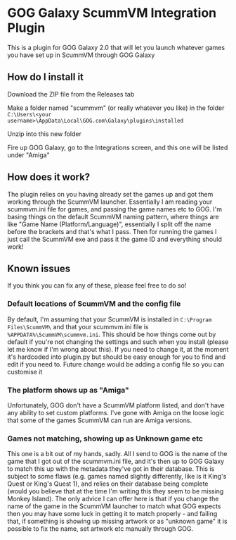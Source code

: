 # GOG Galaxy ScummVM Integration Plugin
This is a plugin for GOG Galaxy 2.0 that will let you launch whatever games you have set up in ScummVM through GOG Galaxy
## How do I install it

Download the ZIP file from the Releases tab

Make a folder named "scummvm" (or really whatever you like) in the folder `C:\Users\<your username>\AppData\Local\GOG.com\Galaxy\plugins\installed`

Unzip into this new folder

Fire up GOG Galaxy, go to the Integrations screen, and this one will be listed under "Amiga"

## How does it work?

The plugin relies on you having already set the games up and got them working through the ScummVM launcher. Essentially I am reading your scummvm.ini file for games, and passing the game names etc to GOG. I'm basing things on the default ScummVM naming pattern, where things are like "Game Name (Platform/Language)", essentially I split off the name before the brackets and that's what I pass. Then for running the games I just call the ScummVM exe and pass it the game ID and everything should work!

## Known issues
If you think you can fix any of these, please feel free to do so!
### Default locations of ScummVM and the config file
By default, I'm assuming that your ScummVM is installed in `C:\Program Files\ScummVM\` and that your scummvm.ini file is  `%APPDATA%\ScummVM\scummvm.ini`. This should be how things come out by default if you're not changing the settings and such when you install (please let me know if I'm wrong about this). If you need to change it, at the moment it's hardcoded into plugin.py but should be easy enough for you to find and edit if you need to. Future change would be adding a config file so you can customise it
### The platform shows up as "Amiga"
Unfortunately, GOG don't have a ScummVM platform listed, and don't have any ability to set custom platforms. I've gone with Amiga on the loose logic that some of the games ScummVM can run are Amiga versions.
### Games not matching, showing up as Unknown game etc
This one is a bit out of my hands, sadly. All I send to GOG is the name of the game that I got out of the scummvm.ini file, and it's then up to GOG Galaxy to match this up with the metadata they've got in their database. This is subject to some flaws (e.g. games named slightly differently, like is it King's Quest or King's Quest 1), and relies on their database being complete (would you believe that at the time I'm writing this they seem to be missing Monkey Island). The only advice I can offer here is that if you change the name of the game in the ScummVM launcher to match what GOG expects then you may have some luck in getting it to match properly - and failing that, if something is showing up missing artwork or as "unknown game" it is possible to fix the name, set artwork etc manually through GOG.
